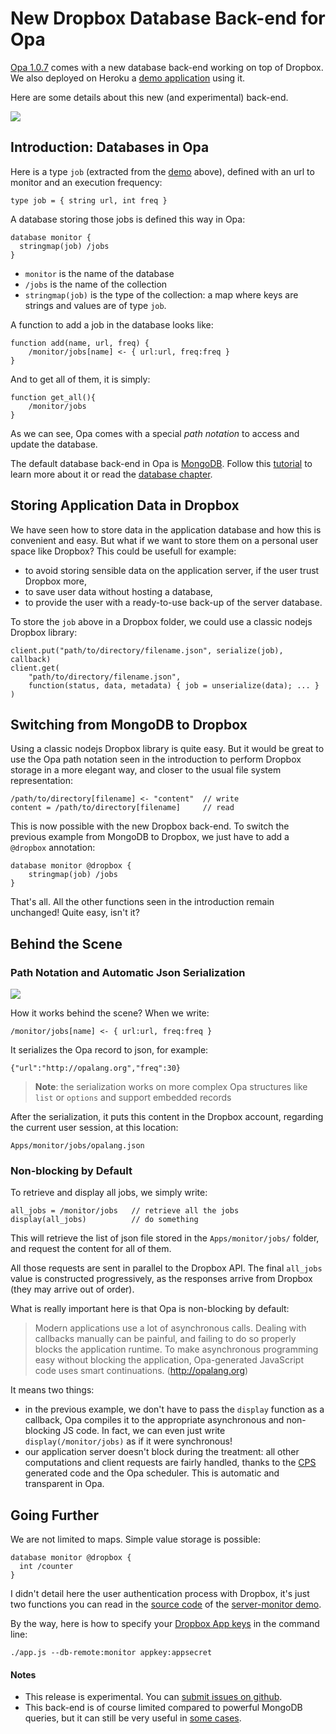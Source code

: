 # New Dropbox Database Back-end for Opa #

[Opa 1.0.7](http://opalang.org) comes with a new database back-end working on top of Dropbox. We also deployed on Heroku a [demo application](http://server-monitor.herokuapp.com) using it.

Here are some details about this new (and experimental) back-end.

<img src="https://raw.github.com/cedricss/server-monitor/demo/resources/img/dropbox-storage.png"/>

<!-- more -->

## Introduction: Databases in Opa ##

Here is a type `job` (extracted from the [demo](http://server-monitor.herokuapp.com) above), defined with an url to monitor and an execution frequency:

    type job = { string url, int freq }

A database storing those jobs is defined this way in Opa:

    database monitor {
      stringmap(job) /jobs
    }

- `monitor` is the name of the database
- `/jobs` is the name of the collection
- `stringmap(job)` is the type of the collection: a map where keys are strings and values are of type `job`.

A function to add a job in the database looks like:

	function add(name, url, freq) {
	    /monitor/jobs[name] <- { url:url, freq:freq }
	}

And to get all of them, it is simply:

	function get_all(){
		/monitor/jobs
	}

As we can see, Opa comes with a special _path notation_ to access and update the database.

The default database back-end in Opa is [MongoDB](http://www.mongodb.org). Follow this [tutorial](https://github.com/MLstate/opalang/wiki/Hello%2C-database) to learn more about it or read the [database chapter](https://github.com/MLstate/opalang/wiki/The-database).

## <a name="use-case"></a> Storing Application Data in Dropbox ##

We have seen how to store data in the application database and how this is convenient and easy.
But what if we want to store them on a personal user space like Dropbox? This could be usefull for example:

- to avoid storing sensible data on the application server, if the user trust Dropbox more,
- to save user data without hosting a database,
- to provide the user with a ready-to-use back-up of the server database.

To store the `job` above in a Dropbox folder, we could use a classic nodejs Dropbox library:

	client.put("path/to/directory/filename.json", serialize(job), callback)
	client.get(
		"path/to/directory/filename.json",
		function(status, data, metadata) { job = unserialize(data); ... }
	)

## Switching from MongoDB to Dropbox ##

Using a classic nodejs Dropbox library is quite easy. But it would be great to use the Opa path notation seen in the introduction to perform Dropbox storage in a more elegant way, and closer to the usual file system representation:

	/path/to/directory[filename] <- "content"  // write 
	content = /path/to/directory[filename]     // read

This is now possible with the new Dropbox back-end. To switch the previous example from MongoDB to Dropbox, we just have to add a `@dropbox` annotation:

	database monitor @dropbox {
		stringmap(job) /jobs
	}

That's all. All the other functions seen in the introduction remain unchanged! Quite easy, isn't it? 

## Behind the Scene ##
### Path Notation and Automatic Json Serialization ###

<img src="https://raw.github.com/cedricss/server-monitor/demo/resources/img/dropbox-storage.png"/>

How it works behind the scene? When we write:

	/monitor/jobs[name] <- { url:url, freq:freq }

It serializes the Opa record to json, for example:

	{"url":"http://opalang.org","freq":30}

> __Note__: the serialization works on more complex Opa structures like `list` or `options` and support embedded records

After the serialization, it puts this content in the Dropbox account, regarding the current user session, at this location:

	Apps/monitor/jobs/opalang.json

### Non-blocking by Default ###

To retrieve and display all jobs, we simply write:

	all_jobs = /monitor/jobs   // retrieve all the jobs
	display(all_jobs)          // do something

This will retrieve the list of json file stored in the `Apps/monitor/jobs/` folder, and request the content for all of them. 

All those requests are sent in parallel to the Dropbox API. The final `all_jobs` value is constructed progressively, as the responses arrive from Dropbox (they may arrive out of order).

What is really important here is that Opa is non-blocking by default:

> Modern applications use a lot of asynchronous calls. Dealing with callbacks manually can be painful, and failing to do so properly blocks the application runtime.
> To make asynchronous programming easy without blocking the application, Opa-generated JavaScript code uses smart continuations. (http://opalang.org)

It means two things:

- in the previous example, we don't have to pass the `display` function as a callback, Opa compiles it to the appropriate asynchronous and non-blocking JS code. In fact, we can even just write `display(/monitor/jobs)` as if it were synchronous!
- our application server doesn't block during the treatment: all other computations and client requests are fairly handled, thanks to the [CPS](http://en.wikipedia.org/wiki/Continuation-passing_style) generated code and the Opa scheduler. This is automatic and transparent in Opa.

## Going Further ##

We are not limited to maps. Simple value storage is possible:

    database monitor @dropbox {
      int /counter
    }

I didn't detail here the user authentication process with Dropbox, it's just two functions you can read in the [source code](https://github.com/cedricss/server-monitor/blob/master/main.opa#L158) of the [server-monitor demo](http://server-monitor.herokuapp.com).
 
By the way, here is how to specify your [Dropbox App keys](https://www.dropbox.com/developers/apps) in the command line:

    ./app.js --db-remote:monitor appkey:appsecret

#### Notes ####

- This release is experimental. You can [submit issues on github](https://github.com/MLstate/opalang/issues).
- This back-end is of course limited compared to powerful MongoDB queries, but it can still be very useful in <a href="#use-case">some cases</a>.

